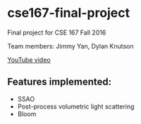 # cse167-final-project

Final project for CSE 167 Fall 2016

Team members: Jimmy Yan, Dylan Knutson

[YouTube video](https://www.youtube.com/watch?v=RvOcD09-hac)

## Features implemented:
* SSAO
* Post-process volumetric light scattering
* Bloom

